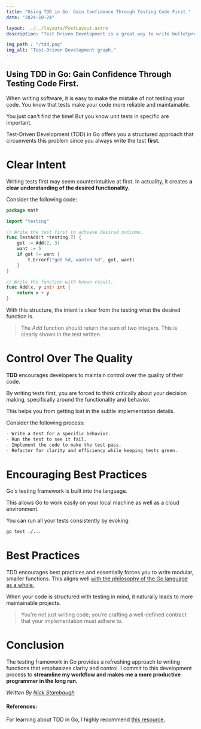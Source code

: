 ```yaml
---
title: "Using TDD in Go: Gain Confidence Through Testing Code First."
date: "2024-10-24"

layout: ../../layouts/PostLayout.astro
description: "Test Driven Development is a great way to write bulletproof & smart code that works the first time."

img_path : "/tdd.png"
img_alt: "Test-Driven Development graph."
---
```

## Using TDD in Go: Gain Confidence Through Testing Code First.
When writing software, it is easy to make the mistake of not testing your code. You know that tests make your code more reliable and maintainable.

You just can't find the time! But you know unit tests in specific are important.

Test-Driven Development (TDD) in Go offers you a structured approach that circumvents this problem since you always write the test **first.**

# Clear Intent
Writing tests first may seem counterintuitive at first. In actuality, it creates **a clear understanding of the desired functionality.**

Consider the following code:

```go
package math

import "testing"

// Write the test first to achieve desired outcome.
func TestAdd(t *testing.T) {
    got := Add(2, 3)
    want := 5
    if got != want {
        t.Errorf("got %d, wanted %d", got, want)
    }
}

// Write the function with known result.
func Add(x, y int) int {
    return x + y
}
```
With this structure, the intent is clear from the testing what the desired function is.

> The *Add* function should return the sum of two integers. This is clearly shown in the test written.

# Control Over The Quality
**TDD** encourages developers to maintain control over the quality of their code.

By writing tests first, you are forced to think critically about your decision making, specifically around the functionality and behavior. 

This helps you from getting lost in the subtle implementation details.

Consider the following process:

```md
- Write a test for a specific behavior.
- Run the test to see it fail.
- Implement the code to make the test pass.
- Refactor for clarity and efficiency while keeping tests green.
```

# Encouraging Best Practices
Go's testing framework is built into the language.

This allows Go to work easily on your local machine as well as a cloud environment.

You can run all your tests consistently by evoking:

```bash
go test ./...
```
# Best Practices
TDD encourages best practices and essentially forces you to write modular, smaller functions. This aligns well [with the philosophy of the Go language as a whole.](https://go.dev/doc/effective_go)

When your code is structured with testing in mind, it naturally leads to more maintainable projects. 

> You’re not just writing code; you’re crafting a well-defined contract that your implementation must adhere to.

# Conclusion
The testing framework in Go provides a refreshing approach to writing functions that emphasizes clarity and control. I commit to this development process to **streamline my workflow and makes me a more productive programmer in the long run.** 

*Written By [Nick Stambaugh](https://www.linkedin.com/in/nick-s-694241139/)*

#### References:

For learning about TDD in Go, I highly recommend [this resource.](https://quii.gitbook.io/learn-go-with-tests)